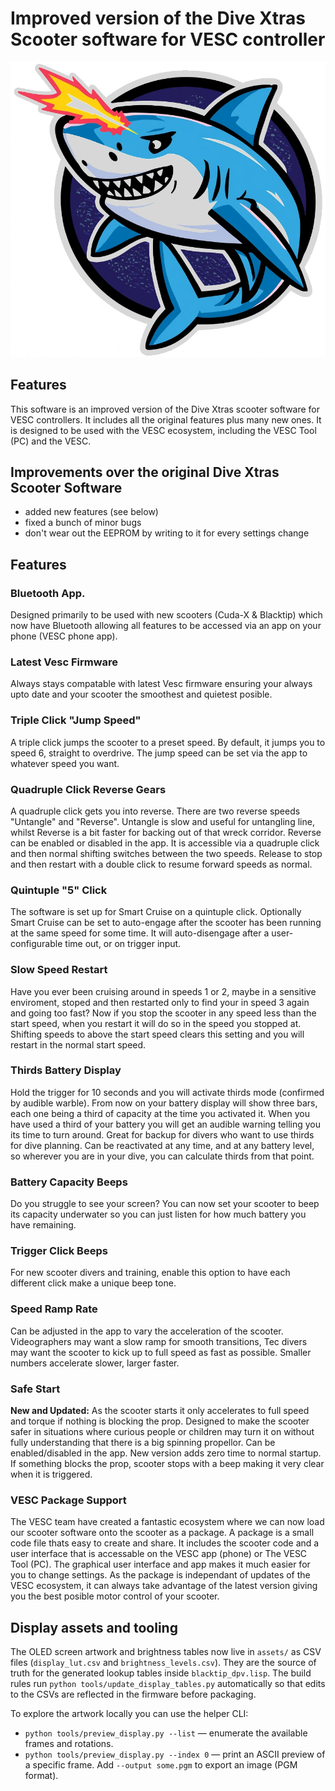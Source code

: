 # Improved version of the Dive Xtras Scooter software for VESC controller

![Blacktip DPV Logo.](https://raw.githubusercontent.com/mikeller/vesc_pkg/main/blacktip_dpv/shark_with_laser.png)

## Features
This software is an improved version of the Dive Xtras scooter software for VESC controllers. It includes all the original features plus many new ones. It is designed to be used with the VESC ecosystem, including the VESC Tool (PC) and the VESC.

## Improvements over the original Dive Xtras Scooter Software

- added new features (see below)
- fixed a bunch of minor bugs
- don't wear out the EEPROM by writing to it for every settings change

## Features

### Bluetooth App.
Designed primarily to be used with new scooters (Cuda-X & Blacktip) which now have Bluetooth allowing all features to be accessed via an app on your phone (VESC phone app).

### Latest Vesc Firmware
Always stays compatable with latest Vesc firmware ensuring your always upto date and your scooter the smoothest and quietest posible.

### Triple Click "Jump Speed"
A triple click jumps the scooter to a preset speed. By default, it jumps you to speed 6, straight to overdrive. The jump speed can be set via the app to whatever speed you want.

### Quadruple Click Reverse Gears
A quadruple click gets you into reverse. There are two reverse speeds "Untangle" and "Reverse". Untangle is slow and useful for untangling line, whilst Reverse is a bit faster for backing out of that wreck corridor. Reverse can be enabled or disabled in the app. It is accessible via a quadruple click and then normal shifting switches between the two speeds. Release to stop and then restart with a double click to resume forward speeds as normal.

### Quintuple "5" Click
The software is set up for Smart Cruise on a quintuple click.
Optionally Smart Cruise can be set to auto-engage after the scooter has been running at the same speed for some time.
It will auto-disengage after a user-configurable time out, or on trigger input.

### Slow Speed Restart
Have you ever been cruising around in speeds 1 or 2, maybe in a sensitive enviroment, stoped and then restarted only to find your in speed 3 again and going too fast? Now if you stop the scooter in any speed less than the start speed, when you restart it will do so in the speed you stopped at. Shifting speeds to above the start speed clears this setting and you will restart in the normal start speed.

### Thirds Battery Display
Hold the trigger for 10 seconds and you will activate thirds mode (confirmed by audible warble). From now on your battery display will show three bars, each one being a third of capacity at the time you activated it. When you have used a third of your battery you will get an audible warning telling you its time to turn around. Great for backup for divers who want to use thirds for dive planning. Can be reactivated at any time, and at any battery level, so wherever you are in your dive, you can calculate thirds from that point.

### Battery Capacity Beeps
Do you struggle to see your screen? You can now set your scooter to beep its capacity underwater so you can just listen for how much battery you have remaining.

### Trigger Click Beeps
For new scooter divers and training, enable this option to have each different click make a unique beep tone.

### Speed Ramp Rate
Can be adjusted in the app to vary the acceleration of the scooter. Videographers may want a slow ramp for smooth transitions, Tec divers may want the scooter to kick up to full speed as fast as possible. Smaller numbers accelerate slower, larger faster.

### Safe Start
**New and Updated:** As the scooter starts it only accelerates to full speed and torque if nothing is blocking the prop. Designed to make the scooter safer in situations where curious people or children may turn it on without fully understanding that there is a big spinning propellor. Can be enabled/disabled in the app. New version adds zero time to normal startup. If something blocks the prop, scooter stops with a beep making it very clear when it is triggered.

### VESC Package Support
The VESC team have created a fantastic ecosystem where we can now load our scooter software onto the scooter as a package. A package is a small code file thats easy to create and share. It includes the scooter code and a user interface that is accessable on the VESC app (phone) or The VESC Tool (PC). The graphical user interface and app makes it much easier for you to change settings. As the package is independant of updates of the VESC ecosystem, it can always take advantage of the latest version giving you the best posible motor control of your scooter.

## Display assets and tooling

The OLED screen artwork and brightness tables now live in `assets/` as CSV files
(`display_lut.csv` and `brightness_levels.csv`). They are the source of truth for
the generated lookup tables inside `blacktip_dpv.lisp`. The build rules run
`python tools/update_display_tables.py` automatically so that edits to the CSVs
are reflected in the firmware before packaging.

To explore the artwork locally you can use the helper CLI:

- `python tools/preview_display.py --list` &mdash; enumerate the available frames
	and rotations.
- `python tools/preview_display.py --index 0` &mdash; print an ASCII preview of a
	specific frame. Add `--output some.pgm` to export an image (PGM format).
